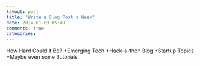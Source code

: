 ```yaml
---
layout: post
title: "Write a Blog Post a Week"
date: 2014-01-03 05:49
comments: true
categories: 
---
```

How Hard Could It Be?
+Emerging Tech
+Hack-a-thon Blog
+Startup Topics
+Maybe even some Tutorials 